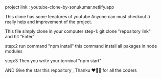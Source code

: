 
project link : youtube-clone-by-sonukumar.netlify.app

This clone has some feeatures of youtube 
Anyone can must checkout ti really help and improvement of the project.

This file simply clone in your computer
step-1: git clone "repository link" and hit "Enter"

step:2 run command "npm install" this command install all pakages in node modules

step:3  Then you write your terminal "npm start" 

AND Give the star this repository , Thanku ❤️🧑‍💻 for all the coders 


